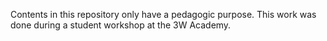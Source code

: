 Contents in this repository only have a pedagogic purpose. This work was done during a student workshop at the 3W Academy.
